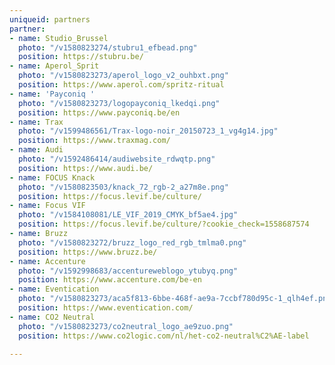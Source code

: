 ```yaml
---
uniqueid: partners
partner:
- name: Studio_Brussel
  photo: "/v1580823274/stubru1_efbead.png"
  position: https://stubru.be/
- name: Aperol_Sprit
  photo: "/v1580823273/aperol_logo_v2_ouhbxt.png"
  position: https://www.aperol.com/spritz-ritual
- name: 'Payconiq '
  photo: "/v1580823273/logopayconiq_lkedqi.png"
  position: https://www.payconiq.be/en
- name: Trax
  photo: "/v1599486561/Trax-logo-noir_20150723_1_vg4g14.jpg"
  position: https://www.traxmag.com/
- name: Audi
  photo: "/v1592486414/audiwebsite_rdwqtp.png"
  position: https://www.audi.be/
- name: FOCUS Knack
  photo: "/v1580823503/knack_72_rgb-2_a27m8e.png"
  position: https://focus.levif.be/culture/
- name: Focus VIF
  photo: "/v1584108081/LE_VIF_2019_CMYK_bf5ae4.jpg"
  position: https://focus.levif.be/culture/?cookie_check=1558687574
- name: Bruzz
  photo: "/v1580823272/bruzz_logo_red_rgb_tmlma0.png"
  position: https://www.bruzz.be/
- name: Accenture
  photo: "/v1592998683/accentureweblogo_ytubyq.png"
  position: https://www.accenture.com/be-en
- name: Eventication
  photo: "/v1580823273/aca5f813-6bbe-468f-ae9a-7ccbf780d95c-1_qlh4ef.png"
  position: https://www.eventication.com/
- name: CO2 Neutral
  photo: "/v1580823273/co2neutral_logo_ae9zuo.png"
  position: https://www.co2logic.com/nl/het-co2-neutral%C2%AE-label

---
```

